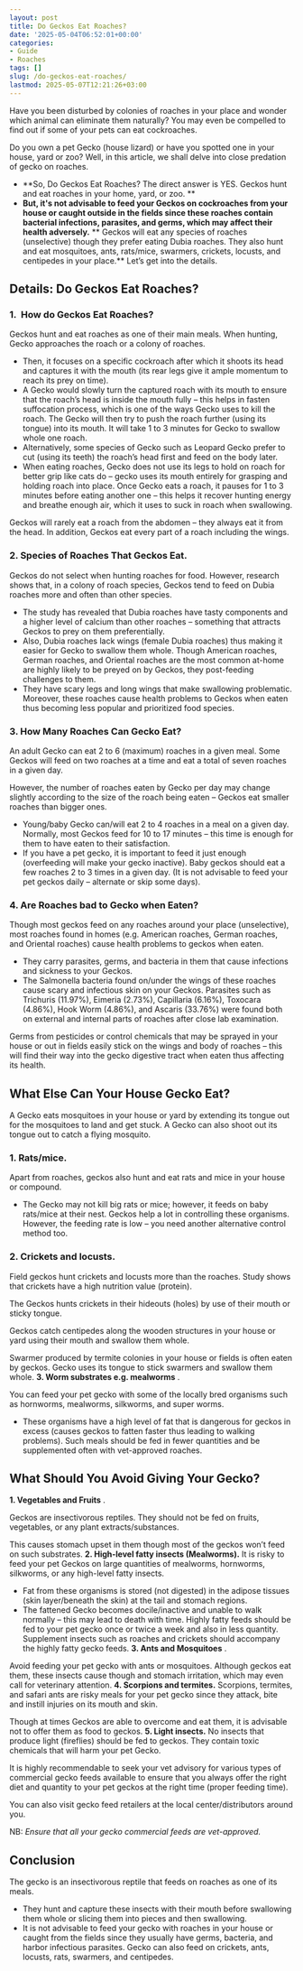 ```yaml
---
layout: post
title: Do Geckos Eat Roaches?
date: '2025-05-04T06:52:01+00:00'
categories:
- Guide
- Roaches
tags: []
slug: /do-geckos-eat-roaches/
lastmod: 2025-05-07T12:21:26+03:00
---
```


Have you been disturbed by colonies of roaches in your place and wonder which animal can eliminate them naturally? You may even be compelled to find out if some of your pets can eat cockroaches.

Do you own a pet Gecko (house lizard) or have you spotted one in your house, yard or zoo? Well, in this article, we shall delve into close predation of gecko on roaches.
- **So, Do Geckos Eat Roaches? The direct answer is YES. Geckos hunt and eat roaches in your home, yard, or zoo. **
- **But, it's not advisable to feed your Geckos on cockroaches from your house or caught outside in the fields since these roaches contain bacterial infections, parasites, and germs, which may affect their health adversely.**
** Geckos will eat any species of roaches (unselective) though they prefer eating Dubia roaches. They also hunt and eat mosquitoes, ants, rats/mice, swarmers, crickets, locusts, and centipedes in your place.**
Let’s get into the details.
## Details: Do Geckos Eat Roaches?
### 1.  How do Geckos Eat Roaches?
Geckos hunt and eat roaches as one of their main meals. When hunting, Gecko approaches the roach or a colony of roaches.
- Then, it focuses on a specific cockroach after which it shoots its head and captures it with the mouth (its rear legs give it ample momentum to reach its prey on time).
- A Gecko would slowly turn the captured roach with its mouth to ensure that the roach’s head is inside the mouth fully – this helps in fasten suffocation process, which is one of the ways Gecko uses to kill the roach.
The Gecko will then try to push the roach further (using its tongue) into its mouth. It will take 1 to 3 minutes for Gecko to swallow whole one roach.
- Alternatively, some species of Gecko such as Leopard Gecko prefer to cut (using its teeth) the roach’s head first and feed on the body later.
- When eating roaches, Gecko does not use its legs to hold on roach for better grip like cats do – gecko uses its mouth entirely for grasping and holding roach into place.
Once Gecko eats a roach, it pauses for 1 to 3 minutes before eating another one – this helps it recover hunting energy and breathe enough air, which it uses to suck in roach when swallowing.

Geckos will rarely eat a roach from the abdomen – they always eat it from the head. In addition, Geckos eat every part of a roach including the wings.
### 2. Species of Roaches That Geckos Eat.
Geckos do not select when hunting roaches for food. However, research shows that, in a colony of roach species, Geckos tend to feed on Dubia roaches more and often than other species.
- The study has revealed that Dubia roaches have tasty components and a higher level of calcium than other roaches – something that attracts Geckos to prey on them preferentially.
- Also, Dubia roaches lack wings (female Dubia roaches) thus making it easier for Gecko to swallow them whole.
Though American roaches, German roaches, and Oriental roaches are the most common at-home are highly likely to be preyed on by Geckos, they post-feeding challenges to them.
- They have scary legs and long wings that make swallowing problematic.
Moreover, these roaches cause health problems to Geckos when eaten thus becoming less popular and prioritized food species.
### 3. How Many Roaches Can Gecko Eat?
An adult Gecko can eat 2 to 6 (maximum) roaches in a given meal. Some Geckos will feed on two roaches at a time and eat a total of seven roaches in a given day.

However, the number of roaches eaten by Gecko per day may change slightly according to the size of the roach being eaten – Geckos eat smaller roaches than bigger ones.
- Young/baby Gecko can/will eat 2 to 4 roaches in a meal on a given day. Normally, most Geckos feed for 10 to 17 minutes – this time is enough for them to have eaten to their satisfaction.
- If you have a pet gecko, it is important to feed it just enough (overfeeding will make your gecko inactive).
Baby geckos should eat a few roaches 2 to 3 times in a given day. (It is not advisable to feed your pet geckos daily – alternate or skip some days).
### 4. Are Roaches bad to Gecko when Eaten?
Though most geckos feed on any roaches around your place (unselective), most roaches found in homes (e.g. American roaches, German roaches, and Oriental roaches) cause health problems to geckos when eaten.
- They carry parasites, germs, and bacteria in them that cause infections and sickness to your Geckos.
- The Salmonella bacteria found on/under the wings of these roaches cause scary and infectious skin on your Geckos.
Parasites such as Trichuris (11.97%), Eimeria (2.73%), Capillaria (6.16%), Toxocara (4.86%), Hook Worm (4.86%), and Ascaris (33.76%) were found both on external and internal parts of roaches after close lab examination.

Germs from pesticides or control chemicals that may be sprayed in your house or out in fields easily stick on the wings and body of roaches – this will find their way into the gecko digestive tract when eaten thus affecting its health.
## What Else Can Your House Gecko Eat?
A Gecko eats mosquitoes in your house or yard by extending its tongue out for the mosquitoes to land and get stuck. A Gecko can also shoot out its tongue out to catch a flying mosquito.
### **1. Rats/mice.**
Apart from roaches, geckos also hunt and eat rats and mice in your house or compound.
- The Gecko may not kill big rats or mice; however, it feeds on baby rats/mice at their nest.
Geckos help a lot in controlling these organisms. However, the feeding rate is low – you need another alternative control method too.
### **2. Crickets and locusts.**
Field geckos hunt crickets and locusts more than the roaches. Study shows that crickets have a high nutrition value (protein).

The Geckos hunts crickets in their hideouts (holes) by use of their mouth or sticky tongue.

Geckos catch centipedes along the wooden structures in your house or yard using their mouth and swallow them whole.

Swarmer produced by termite colonies in your house or fields is often eaten by geckos. Gecko uses its tongue to stick swarmers and swallow them whole.
**3. Worm substrates e.g. mealworms**
.

You can feed your pet gecko with some of the locally bred organisms such as hornworms, mealworms, silkworms, and super worms.
- These organisms have a high level of fat that is dangerous for geckos in excess (causes geckos to fatten faster thus leading to walking problems).
Such meals should be fed in fewer quantities and be supplemented often with vet-approved roaches.
## What Should You Avoid Giving Your Gecko?
**1. Vegetables and Fruits**
.

Geckos are insectivorous reptiles. They should not be fed on fruits, vegetables, or any plant extracts/substances.

This causes stomach upset in them though most of the geckos won’t feed on such substrates.
**2. High-level fatty insects (Mealworms).**
It is risky to feed your pet Geckos on large quantities of mealworms, hornworms, silkworms, or any high-level fatty insects.
- Fat from these organisms is stored (not digested) in the adipose tissues (skin layer/beneath the skin) at the tail and stomach regions.
- The fattened Gecko becomes docile/inactive and unable to walk normally – this may lead to death with time.
Highly fatty feeds should be fed to your pet gecko once or twice a week and also in less quantity. Supplement insects such as roaches and crickets should accompany the highly fatty gecko feeds.
**3. Ants and Mosquitoes**
.

Avoid feeding your pet gecko with ants or mosquitoes. Although geckos eat them, these insects cause though and stomach irritation, which may even call for veterinary attention.
**4. Scorpions and termites.**
Scorpions, termites, and safari ants are risky meals for your pet gecko since they attack, bite and instill injuries on its mouth and skin.

Though at times Geckos are able to overcome and eat them, it is advisable not to offer them as food to geckos.
**5. Light insects.**
No insects that produce light (fireflies) should be fed to geckos. They contain toxic chemicals that will harm your pet Gecko.

It is highly recommendable to seek your vet advisory for various types of commercial gecko feeds available to ensure that you always offer the right diet and quantity to your pet geckos at the right time (proper feeding time).

You can also visit gecko feed retailers at the local center/distributors around you.

NB:
*Ensure that all your gecko commercial feeds are vet-approved.*
## Conclusion
The gecko is an insectivorous reptile that feeds on roaches as one of its meals.
- They hunt and capture these insects with their mouth before swallowing them whole or slicing them into pieces and then swallowing.
- It is not advisable to feed your gecko with roaches in your house or caught from the fields since they usually have germs, bacteria, and harbor infectious parasites.
Gecko can also feed on crickets, ants, locusts, rats, swarmers, and centipedes.
